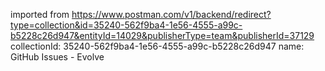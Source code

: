 imported from https://www.postman.com/v1/backend/redirect?type=collection&id=35240-562f9ba4-1e56-4555-a99c-b5228c26d947&entityId=14029&publisherType=team&publisherId=37129
collectionId: 35240-562f9ba4-1e56-4555-a99c-b5228c26d947
name: GitHub Issues - Evolve
